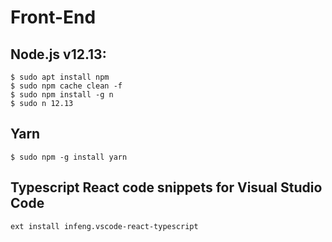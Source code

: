 # Front-End
## Node.js v12.13:

```
$ sudo apt install npm
$ sudo npm cache clean -f
$ sudo npm install -g n
$ sudo n 12.13
```

## Yarn
```
$ sudo npm -g install yarn
```

## Typescript React code snippets for Visual Studio Code
```
ext install infeng.vscode-react-typescript
```
